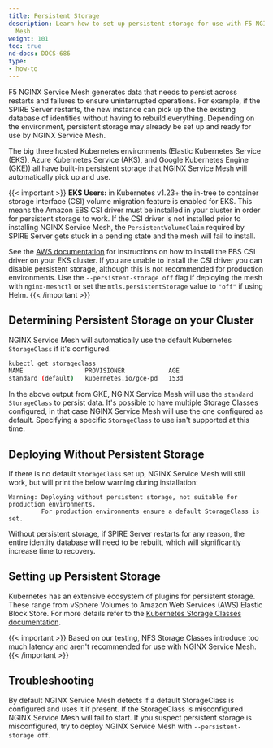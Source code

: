 ```yaml
---
title: Persistent Storage
description: Learn how to set up persistent storage for use with F5 NGINX Service
  Mesh.
weight: 101
toc: true
nd-docs: DOCS-686
type:
- how-to
---
```


F5 NGINX Service Mesh generates data that needs to persist across restarts and failures to ensure uninterrupted operations. For example, if the SPIRE Server restarts, the new instance can pick up the the existing database of identities without having to rebuild everything. Depending on the environment, persistent storage may already be set up and ready for use by NGINX Service Mesh.

The big three hosted Kubernetes environments (Elastic Kubernetes Service (EKS), Azure Kubernetes Service (AKS), and Google Kubernetes Engine (GKE)) all have built-in persistent storage that NGINX Service Mesh will automatically pick up and use.

{{< important >}}
**EKS Users:** in Kubernetes v1.23+ the in-tree to container storage interface (CSI) volume migration feature is enabled for EKS.
This means the Amazon EBS CSI driver must be installed in your cluster in order for persistent storage to work.
If the CSI driver is not installed prior to installing NGINX Service Mesh, the `PersistentVolumeClaim` required by SPIRE Server gets stuck in a pending state and the mesh will fail to install.

See the [AWS documentation](https://docs.aws.amazon.com/eks/latest/userguide/ebs-csi.html) for instructions on how to install the EBS CSI driver on your EKS cluster.
If you are unable to install the CSI driver you can disable persistent storage, although this is not recommended for production environments.
Use the `--persistent-storage off` flag if deploying the mesh with `nginx-meshctl` or set the `mtls.persistentStorage` value to `"off"` if using Helm.
{{< /important >}}

## Determining Persistent Storage on your Cluster

NGINX Service Mesh will automatically use the default Kubernetes `StorageClass` if it's configured.

```bash
kubectl get storageclass
NAME                 PROVISIONER            AGE
standard (default)   kubernetes.io/gce-pd   153d
```

In the above output from GKE, NGINX Service Mesh will use the `standard` `StorageClass` to persist data. It's possible to have multiple Storage Classes configured, in that case NGINX Service Mesh will use the one configured as default. Specifying a specific `StorageClass` to use isn't supported at this time.

## Deploying Without Persistent Storage

If there is no default `StorageClass` set up, NGINX Service Mesh will still work, but will print the below warning during installation:

```text
Warning: Deploying without persistent storage, not suitable for production environments.
         For production environments ensure a default StorageClass is set.
```

Without persistent storage, if SPIRE Server restarts for any reason, the entire identity database will need to be rebuilt, which will significantly increase time to recovery.

## Setting up Persistent Storage

Kubernetes has an extensive ecosystem of plugins for persistent storage. These range from vSphere Volumes to Amazon Web Services (AWS) Elastic Block Store. For more details refer to the [Kubernetes Storage Classes documentation](https://kubernetes.io/docs/concepts/storage/storage-classes/).

{{< important >}}
Based on our testing, NFS Storage Classes introduce too much latency and aren't recommended for use with NGINX Service Mesh.
{{< /important >}}


## Troubleshooting

By default NGINX Service Mesh detects if a default StorageClass is configured and uses it if present. If the StorageClass is misconfigured NGINX Service Mesh will fail to start. If you suspect persistent storage is misconfigured, try to deploy NGINX Service Mesh with `--persistent-storage off`.
